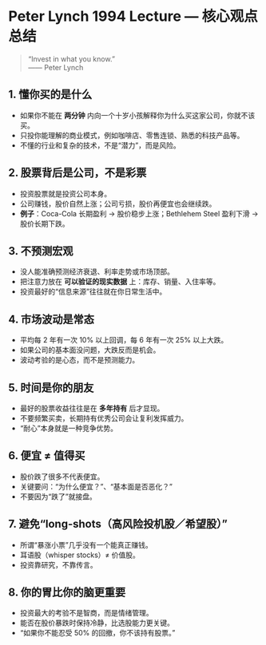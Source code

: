 # Peter Lynch 1994 Lecture — 核心观点总结

> “Invest in what you know.”  
> —— Peter Lynch

## 1. 懂你买的是什么
- 如果你不能在 **两分钟** 内向一个十岁小孩解释你为什么买这家公司，你就不该买。
- 只投你能理解的商业模式，例如咖啡店、零售连锁、熟悉的科技产品等。
- 不懂的行业和复杂的技术，不是“潜力”，而是风险。

## 2. 股票背后是公司，不是彩票
- 投资股票就是投资公司本身。
- 公司赚钱，股价自然上涨；公司亏损，股价再便宜也会继续跌。
- **例子**：Coca-Cola 长期盈利 → 股价稳步上涨；Bethlehem Steel 盈利下滑 → 股价长期下跌。

## 3. 不预测宏观
- 没人能准确预测经济衰退、利率走势或市场顶部。
- 把注意力放在 **可以验证的现实数据** 上：库存、销量、入住率等。
- 投资最好的“信息来源”往往就在你日常生活中。

## 4. 市场波动是常态
- 平均每 2 年有一次 10% 以上回调，每 6 年有一次 25% 以上大跌。
- 如果公司的基本面没问题，大跌反而是机会。
- 波动考验的是心态，而不是预测能力。

## 5. 时间是你的朋友
- 最好的股票收益往往是在 **多年持有** 后才显现。
- 不要频繁买卖，长期持有优秀公司会让复利发挥威力。
- “耐心”本身就是一种竞争优势。

## 6. 便宜 ≠ 值得买
- 股价跌了很多不代表便宜。
- 关键要问：“为什么便宜？”、“基本面是否恶化？”
- 不要因为“跌了”就接盘。

## 7. 避免“long-shots（高风险投机股／希望股）”
- 所谓“暴涨小票”几乎没有一个能真正赚钱。
- 耳语股（whisper stocks）≠ 价值股。
- 投资靠研究，不靠传言。

## 8. 你的胃比你的脑更重要
- 投资最大的考验不是智商，而是情绪管理。
- 能否在股价暴跌时保持冷静，比选股能力更关键。
- “如果你不能忍受 50% 的回撤，你不该持有股票。”



